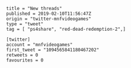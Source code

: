 ```
title = "New threads"
published = 2019-02-10T11:56:47Z
origin = "twitter-mnfvideogames"
type = "tweet"
tag = [ "ps4share", "red-dead-redemption-2",]

[twitter]
account = "mnfvideogames"
first_tweet = "1094565841180467202"
retweets = 0
favourites = 0
```

<p class='image'><img src='https://mnf.m17s.net/2019/02/10/DzCt1HHXQAEF8oe.jpg' alt=''></p>


